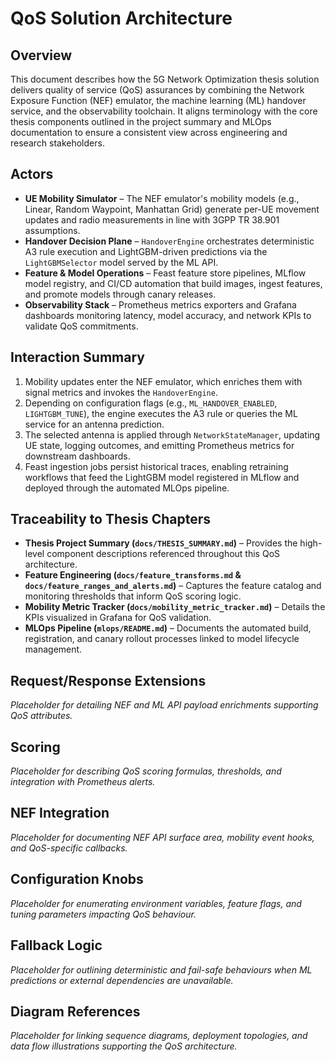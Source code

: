 # QoS Solution Architecture

## Overview
This document describes how the 5G Network Optimization thesis solution delivers quality of service (QoS) assurances by combining the Network Exposure Function (NEF) emulator, the machine learning (ML) handover service, and the observability toolchain. It aligns terminology with the core thesis components outlined in the project summary and MLOps documentation to ensure a consistent view across engineering and research stakeholders.

## Actors
- **UE Mobility Simulator** – The NEF emulator's mobility models (e.g., Linear, Random Waypoint, Manhattan Grid) generate per-UE movement updates and radio measurements in line with 3GPP TR 38.901 assumptions.
- **Handover Decision Plane** – `HandoverEngine` orchestrates deterministic A3 rule execution and LightGBM-driven predictions via the `LightGBMSelector` model served by the ML API.
- **Feature & Model Operations** – Feast feature store pipelines, MLflow model registry, and CI/CD automation that build images, ingest features, and promote models through canary releases.
- **Observability Stack** – Prometheus metrics exporters and Grafana dashboards monitoring latency, model accuracy, and network KPIs to validate QoS commitments.

## Interaction Summary
1. Mobility updates enter the NEF emulator, which enriches them with signal metrics and invokes the `HandoverEngine`.
2. Depending on configuration flags (e.g., `ML_HANDOVER_ENABLED`, `LIGHTGBM_TUNE`), the engine executes the A3 rule or queries the ML service for an antenna prediction.
3. The selected antenna is applied through `NetworkStateManager`, updating UE state, logging outcomes, and emitting Prometheus metrics for downstream dashboards.
4. Feast ingestion jobs persist historical traces, enabling retraining workflows that feed the LightGBM model registered in MLflow and deployed through the automated MLOps pipeline.

## Traceability to Thesis Chapters
- **Thesis Project Summary (`docs/THESIS_SUMMARY.md`)** – Provides the high-level component descriptions referenced throughout this QoS architecture.
- **Feature Engineering (`docs/feature_transforms.md` & `docs/feature_ranges_and_alerts.md`)** – Captures the feature catalog and monitoring thresholds that inform QoS scoring logic.
- **Mobility Metric Tracker (`docs/mobility_metric_tracker.md`)** – Details the KPIs visualized in Grafana for QoS validation.
- **MLOps Pipeline (`mlops/README.md`)** – Documents the automated build, registration, and canary rollout processes linked to model lifecycle management.

## Request/Response Extensions
*Placeholder for detailing NEF and ML API payload enrichments supporting QoS attributes.*

## Scoring
*Placeholder for describing QoS scoring formulas, thresholds, and integration with Prometheus alerts.*

## NEF Integration
*Placeholder for documenting NEF API surface area, mobility event hooks, and QoS-specific callbacks.*

## Configuration Knobs
*Placeholder for enumerating environment variables, feature flags, and tuning parameters impacting QoS behaviour.*

## Fallback Logic
*Placeholder for outlining deterministic and fail-safe behaviours when ML predictions or external dependencies are unavailable.*

## Diagram References
*Placeholder for linking sequence diagrams, deployment topologies, and data flow illustrations supporting the QoS architecture.*
